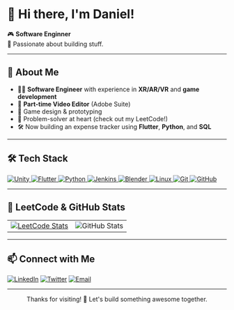 # 👋 Hi there, I'm Daniel!

🎮 **Software Enginner**  
🚀 Passionate about building stuff.  

---

## 🧭 About Me
- 👨‍💻 **Software Engineer** with experience in **XR/AR/VR** and **game development**
- 🎥 **Part-time Video Editor** (Adobe Suite)
- 🎯 Game design & prototyping
- 🧩 Problem-solver at heart (check out my LeetCode!)
- 🛠️ Now building an expense tracker using **Flutter**, **Python**, and **SQL**
---

## 🛠️ Tech Stack

<p align="left">
  <a href="https://unity.com/" target="_blank">
    <img src="https://img.shields.io/badge/Unity-100000?style=for-the-badge&logo=unity&logoColor=white" alt="Unity"/>
  </a>
  <a href="https://flutter.dev/" target="_blank">
    <img src="https://img.shields.io/badge/Flutter-02569B?style=for-the-badge&logo=flutter&logoColor=white" alt="Flutter"/>
  </a>
  <a href="https://www.python.org/" target="_blank">
    <img src="https://img.shields.io/badge/Python-3776AB?style=for-the-badge&logo=python&logoColor=white" alt="Python"/>
  </a>
  <a href="https://www.jenkins.io/" target="_blank">
    <img src="https://img.shields.io/badge/Jenkins-D24939?style=for-the-badge&logo=jenkins&logoColor=white" alt="Jenkins"/>
  </a>
  <a href="https://www.blender.org/" target="_blank">
    <img src="https://img.shields.io/badge/Blender-F5792A?style=for-the-badge&logo=blender&logoColor=white" alt="Blender"/>
  </a>
  <a href="https://www.linux.org/" target="_blank">
    <img src="https://img.shields.io/badge/Linux-FCC624?style=for-the-badge&logo=linux&logoColor=black" alt="Linux"/>
  </a>
  <a href="https://git-scm.com/" target="_blank">
    <img src="https://img.shields.io/badge/Git-F05032?style=for-the-badge&logo=git&logoColor=white" alt="Git"/>
  </a>
  <a href="https://github.com/" target="_blank">
    <img src="https://img.shields.io/badge/GitHub-181717?style=for-the-badge&logo=github&logoColor=white" alt="GitHub"/>
  </a>
</p>

---

## 🌟 LeetCode & GitHub Stats

<table>
  <tr>
    <td>
      <a href="https://leetcode.com/user9898YH">
        <img src="https://leetcard.jacoblin.cool/user9898YH?theme=dark&font=Source%20Code%20Pro&ext=contest" alt="LeetCode Stats" />
      </a>
    </td>
    <td>
      <img src="https://github-readme-stats.vercel.app/api?username=Leggacys&show_icons=true&theme=radical" alt="GitHub Stats" />
    </td>
  </tr>
</table>

---

## 📫 Connect with Me
[![LinkedIn](https://img.shields.io/badge/LinkedIn-blue?style=flat-square&logo=linkedin)](https://www.linkedin.com/in/daniel-bogatu-6ab61617a/)
[![Twitter](https://img.shields.io/badge/Twitter-1DA1F2?style=flat-square&logo=twitter&logoColor=white)](https://twitter.com/YOUR_TWITTER)
[![Email](https://img.shields.io/badge/Email-D14836?style=flat-square&logo=gmail&logoColor=white)](mailto:YOUR_EMAIL)

---

<p align="center">
  Thanks for visiting! 🚀 Let's build something awesome together.
</p>
